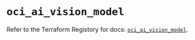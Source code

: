# `oci_ai_vision_model`

Refer to the Terraform Registory for docs: [`oci_ai_vision_model`](https://registry.terraform.io/providers/oracle/oci/6.18.0/docs/resources/ai_vision_model).
